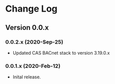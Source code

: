 # Change Log

## Version 0.0.x

### 0.0.2.x (2020-Sep-25)

- Updated CAS BACnet stack to version 3.19.0.x

### 0.0.1.x (2020-Feb-12)

- Inital release.
